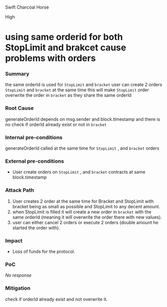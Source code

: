 Swift Charcoal Horse

High

# using same orderid for both StopLimit and brakcet cause problems with orders

### Summary

the same orderId is used for `StopLimit` and `bracket` user can create 2 orders `StopLimit` and `bracket` at the same time this will make `StopLimit` order overwrite the order in `bracket` as they share the same orderId

### Root Cause

generateOrderId depends on msg.sender and block.timestamp 
and there is no check if orderId already exist or not in `bracket`

### Internal pre-conditions

generateOrderId called at the same time for `StopLimit` , and `bracket` orders

### External pre-conditions

- User create orders on `StopLimit` , and `bracket` contracts at same block.timestamp

### Attack Path


1. User creates 2 order at the same time for Bracket and StopLimit with bracket being as small as possible and StopLimit to any decent amount.
2. when StopLimit is filled it will create a new order in `bracket` with the same orderId (meaning it will overwrite the order there with new values).
3. user can either cancel 2 orders or execute 2 orders (double amount he started the order with).


### Impact

- Loss of funds for the protocol.

### PoC

_No response_

### Mitigation

check if orderId already exist and not overwrite it.
